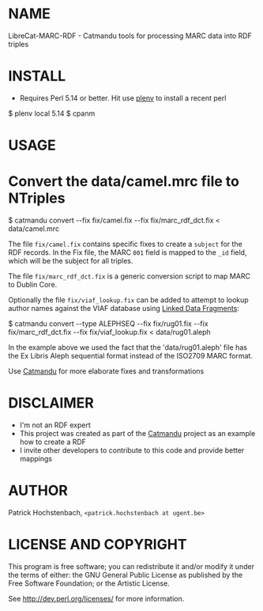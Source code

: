 # NAME

LibreCat-MARC-RDF - Catmandu tools for processing MARC data into RDF triples

# INSTALL

  * Requires Perl 5.14 or better. Hit use [plenv](https://github.com/tokuhirom/plenv) to install a recent perl

  $ plenv local 5.14
  $ cpanm

# USAGE

  # Convert the data/camel.mrc file to NTriples
  $ catmandu convert --fix fix/camel.fix --fix fix/marc_rdf_dct.fix < data/camel.mrc

  The file `fix/camel.fix` contains specific fixes to create a `subject` for the RDF
  records. In the Fix file, the MARC `001` field is mapped to the `_id` field, which
  will be the subject for all triples.

  The file `fix/marc_rdf_dct.fix` is a generic conversion script to map MARC to Dublin Core.

  Optionally the file `fix/viaf_lookup.fix` can be added to attempt to lookup author names
  against the VIAF database using [Linked Data Fragments](http://linkeddatafragments.org/):

  $ catmandu convert --type ALEPHSEQ --fix fix/rug01.fix --fix fix/marc_rdf_dct.fix --fix fix/viaf_lookup.fix < data/rug01.aleph

  In the example above we used the fact that the 'data/rug01.aleph' file has the Ex Libris
  Aleph sequential format instead of the ISO2709 MARC format.

  Use [Catmandu](https://metacpan.org/pod/Catmandu) for more elaborate fixes and transformations

# DISCLAIMER

* I'm not an RDF expert
* This project was created as part of the [Catmandu](https://metacpan.org/pod/Catmandu) project as an example how to create a RDF
* I invite other developers to contribute to this code and provide better mappings

# AUTHOR

Patrick Hochstenbach, `<patrick.hochstenbach at ugent.be>`

# LICENSE AND COPYRIGHT

This program is free software; you can redistribute it and/or modify it
under the terms of either: the GNU General Public License as published
by the Free Software Foundation; or the Artistic License.

See http://dev.perl.org/licenses/ for more information.

